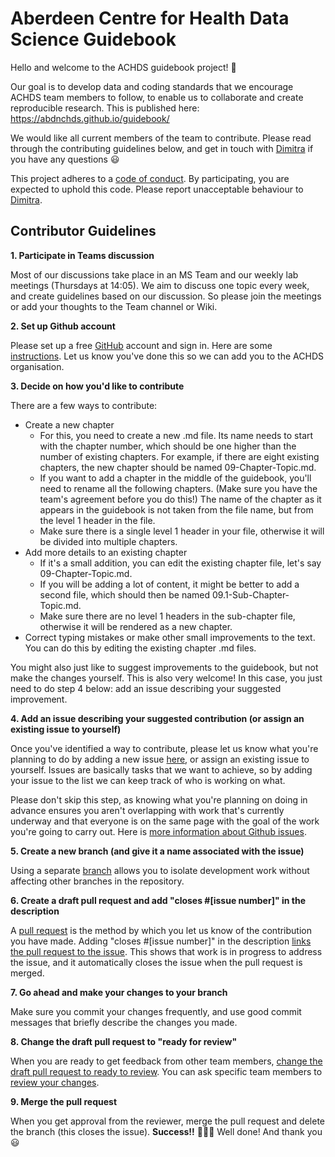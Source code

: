 # Aberdeen Centre for Health Data Science Guidebook

Hello and welcome to the ACHDS guidebook project! :tada:

Our goal is to develop data and coding standards that we encourage ACHDS team members to follow, to enable us to collaborate and create reproducible research. This is published here: https://abdnchds.github.io/guidebook/

We would like all current members of the team to contribute. Please read through the contributing guidelines below, and get in touch with [Dimitra](https://github.com/dblana) if you have any questions :smiley:

This project adheres to a [code of conduct](CODE_OF_CONDUCT.md). By participating, you are expected to uphold this code. Please report unacceptable behaviour to [Dimitra](https://github.com/dblana).

## Contributor Guidelines

**1. Participate in Teams discussion**

Most of our discussions take place in an MS Team and our weekly lab meetings (Thursdays at 14:05). We aim to discuss one topic every week, and create guidelines based on our discussion. So please join the meetings or add your thoughts to the Team channel or Wiki.

**2. Set up Github account**

Please set up a free [GitHub](https://github.com/) account and sign in. Here are some [instructions](https://help.github.com/articles/signing-up-for-a-new-github-account). Let us know you've done this so we can add you to the ACHDS organisation.

**3. Decide on how you'd like to contribute**

There are a few ways to contribute:

* Create a new chapter 
  * For this, you need to create a new .md file. Its name needs to start with the chapter number, which should be one higher than the number of existing chapters. For example, if there are eight existing chapters, the new chapter should be named 09-Chapter-Topic.md. 
  * If you want to add a chapter in the middle of the guidebook, you'll need to rename all the following chapters. (Make sure you have the team's agreement before you do this!) The name of the chapter as it appears in the guidebook is not taken from the file name, but from the level 1 header in the file. 
  * Make sure there is a single level 1 header in your file, otherwise it will be divided into multiple chapters.
* Add more details to an existing chapter 
  * If it's a small addition, you can edit the existing chapter file, let's say 09-Chapter-Topic.md. 
  * If you will be adding a lot of content, it might be better to add a second file, which should then be named 09.1-Sub-Chapter-Topic.md. 
  * Make sure there are no level 1 headers in the sub-chapter file, otherwise it will be rendered as a new chapter.    
* Correct typing mistakes or make other small improvements to the text. You can do this by editing the existing chapter .md files.

You might also just like to suggest improvements to the guidebook, but not make the changes yourself. This is also very welcome! In this case, you just need to do step 4 below: add an issue describing your suggested improvement.

**4. Add an issue describing your suggested contribution (or assign an existing issue to yourself)**

Once you've identified a way to contribute, please let us know what you're planning to do by adding a new issue [here](https://github.com/AbdnCHDS/guidebook/issues), or assign an existing issue to yourself. Issues are basically tasks that we want to achieve, so by adding your issue to the list we can keep track of who is working on what.

Please don't skip this step, as knowing what you're planning on doing in advance ensures you aren't overlapping with work that's currently underway and that everyone is on the same page with the goal of the work you're going to carry out. Here is [more information about Github issues](https://docs.github.com/en/github/managing-your-work-on-github/managing-your-work-with-issues).

**5. Create a new branch (and give it a name associated with the issue)**

Using a separate [branch](https://docs.github.com/en/github/collaborating-with-issues-and-pull-requests/about-branches) allows you to isolate development work without affecting other branches in the repository.

**6. Create a draft pull request and add "closes #[issue number]" in the description**

A [pull request](https://help.github.com/en/articles/proposing-changes-to-your-work-with-pull-requests) is the method by which you let us know of the contribution you have made. Adding "closes #[issue number]" in the description [links the pull request to the issue](https://docs.github.com/en/github/managing-your-work-on-github/linking-a-pull-request-to-an-issue#linking-a-pull-request-to-an-issue-using-a-keyword). This shows that work is in progress to address the issue, and it automatically closes the issue when the pull request is merged.

**7. Go ahead and make your changes to your branch**

Make sure you commit your changes frequently, and use good commit messages that briefly describe the changes you made.

**8. Change the draft pull request to "ready for review"**

When you are ready to get feedback from other team members, [change the draft pull request to ready to review](https://docs.github.com/en/github/collaborating-with-issues-and-pull-requests/changing-the-stage-of-a-pull-request#marking-a-pull-request-as-ready-for-review). You can ask specific team members to [review your changes](https://docs.github.com/en/github/collaborating-with-issues-and-pull-requests/about-pull-request-reviews). 

**9. Merge the pull request**

When you get approval from the reviewer, merge the pull request and delete the branch (this closes the issue).
**Success!!** :balloon::balloon::balloon: Well done! And thank you :smiley:

